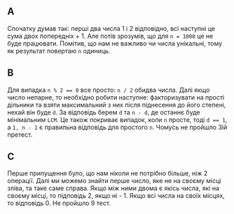 ## A
Спочатку думав так: перші два числа 1 і 2 відповідно, всі наступні це сума двох попередніх + 1. Але потів зрозумів, що для `n = 1000` це не буде працювати. Помітив, що нам не важливо чи числа унікальні, тому як результат повертаю `n` одиниць.

## B
Для випадка `n % 2 == 0` все просто: `n / 2` обидва числа. Далі якщо число непарне, то необхідно робити наступне: факторизувати на прості дільники та взяти максимальний з них після піднесення до його степені, нехай він буде `d`. За відповідь берем `d` та `n - d`, де останнє буде мінімальним `LCM`. Це також покриває випадок, коли `n` просте, тоді `d == 1`, а `1, n - 1` є правильна відповідь для простого `n`. Чомусь не пройшло 3ій претест.

## C
Перше припущення було, що нам ніколи не потрібно більше, ніж 2 операції. Далі ми можемо знайти перше число, яке не на своєму місці зліва, та таке саме справа. Якщо між ними двома є якісь числа, які на своєму місці, то підповідь 2, якщо ні - 1. Якщо всі числа на своїх місцях, то відповідь 0. Не пройшло 9 тест.
